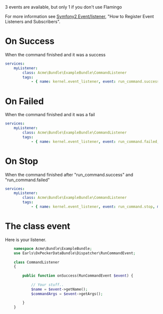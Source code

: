 3 events are available, but only 1 if you don't use Flamingo

For more information see [Symfony2 Event/listener](http://symfony.com/doc/current/cookbook/doctrine/event_listeners_subscribers.html), "How to Register Event Listeners and Subscribers".

On Success
==========

When the command finished and it was a success
```yml
services:
    myListener:
        class: Acme\Bundle\ExampleBundle\CommandListener
        tags:
            - { name: kernel.event_listener, event: run_command.success, method: onSuccess }
```

On Failed
=========

When the command finished and it was a fail
```yml
services:
    myListener:
        class: Acme\Bundle\ExampleBundle\CommandListener
        tags:
            - { name: kernel.event_listener, event: run_command.failed, method: onFailed }
```


On Stop
======

When the command finished after "run_command.success" and "run_command.failed"
```yml
services:
    myListener:
        class: Acme\Bundle\ExampleBundle\CommandListener
        tags:
            - { name: kernel.event_listener, event: run_command.stop, method: onStop }
```

The class event
===============

Here is your listener.

```php
    namespace Acme\Bundle\ExampleBundle;  
    use Earls\OxPeckerDataBundle\Dispatcher\RunCommandEvent; 
     
    class CommandListener
    {
     
        public function onSuccess(RunCommandEvent $event) {
     
            // Your stuff..
            $name = $event->getName();
            $commandArgs = $event->getArgs();
            
        }
    }
```